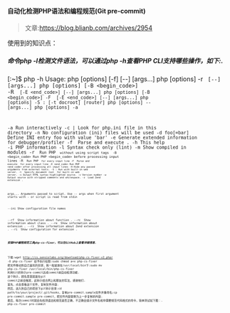 #### 自动化检测PHP语法和编程规范(Git pre-commit)
> 文章:https://blog.blianb.com/archives/2954

使用到的知识点：

##### 命令php -l检测文件语法，可以通过php -h查看PHP CLI支持哪些操作，如下:.
[:~]$ php -h
Usage: php [options] [-f] <file> [--] [args...]
   php [options] -r <code> [--] [args...]
   php [options] [-B <begin_code>] -R <code> [-E <end_code>] [--] [args...]
   php [options] [-B <begin_code>] -F <file> [-E <end_code>] [--] [args...]
   php [options] -S <addr>:<port> [-t docroot] [router]
   php [options] -- [args...]
   php [options] -a

  -a               Run interactively
  -c <path>|<file> Look for php.ini file in this directory
  -n               No configuration (ini) files will be used
  -d foo[=bar]     Define INI entry foo with value 'bar'
  -e               Generate extended information for debugger/profiler
  -f <file>        Parse and execute <file>.
  -h               This help
  -i               PHP information
  -l               Syntax check only (lint)
  -m               Show compiled in modules
  -r <code>        Run PHP <code> without using script tags <?..?>
  -B <begin_code>  Run PHP <begin_code> before processing input lines
  -R <code>        Run PHP <code> for every input line
  -F <file>        Parse and execute <file> for every input line
  -E <end_code>    Run PHP <end_code> after processing all input lines
  -H               Hide any passed arguments from external tools.
  -S <addr>:<port> Run with built-in web server.
  -t <docroot>     Specify document root <docroot> for built-in web server.
  -s               Output HTML syntax highlighted source.
  -v               Version number
  -w               Output source with stripped comments and whitespace.
  -z <file>        Load Zend extension <file>.

  args...          Arguments passed to script. Use -- args when first argument
                   starts with - or script is read from stdin

  --ini            Show configuration file names

  --rf <name>      Show information about function <name>.
  --rc <name>      Show information about class <name>.
  --re <name>      Show information about extension <name>.
  --rz <name>      Show information about Zend extension <name>.
  --ri <name>      Show configuration for extension <name>.

##### 安装PHP编程规范工具php-cs-fixer，可以在GitHub上查看详细信息.
下载:wget http://cs.sensiolabs.org/download/php-cs-fixer-v2.phar -O php-cs-fixer
给予执行权限:sudo chmod a+x php-cs-fixer
把文件移动到自己喜欢的目录，我一般是放在/usr/local/bin下:sudo mv php-cs-fixer /usr/local/bin/php-cs-fixer
利用Git的钩子pre-commit达成commit前自动检测功能.
这个钩子，顾名思意就是在git commit之前会触发，此钩子结合网上和朋友的写法，感谢他们.
首先，点击查看这个文件，复制文件内容.
然后，进入到自己的项目下git钩子目录:cd path/to/your/project/.git/hooks，复制pre-commit.sample文件并重命名:cp pre-commit.sample pre-commit，把文件内容替换为上一步复制的内容.
最后，每次commit时就会先检测语法和规范是否正确，不正确会提示文件名和你需要规范代码格式的命令，简单测试如下图：.
php-cs-fixer pre-commit